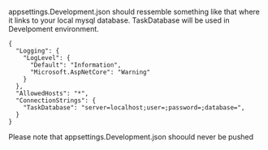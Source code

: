 appsettings.Development.json should ressemble something like that where it links to your local mysql database.
TaskDatabase will be used in Develpoment environment.
```
{
  "Logging": {
    "LogLevel": {
      "Default": "Information",
      "Microsoft.AspNetCore": "Warning"
    }
  },
  "AllowedHosts": "*",
  "ConnectionStrings": {
    "TaskDatabase": "server=localhost;user=;password=;database=",
  }
}
```
Please note that appsettings.Development.json shoould never be pushed
